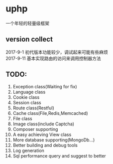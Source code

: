 # uphp 
一个年轻的轻量级框架
## version collect
2017-9-1  初代版本功能较少，调试起来可能有些麻烦<br>
2017-9-11 基本实现路由的访问来调用控制器方法

##  TODO:
<ol>
<li>Exception class(Waiting for fix)</li>
<li>Language class</li>
<li>Cookie class</li>
<li>Session class</li>
<li>Route class(Restful)</li>
<li>Cache class(File,Redis,Memcached)</li>
<li>File class</li>
<li>Image class(include Captcha)</li>
<li>Composer supporting</li>
<li>A easy achieving View class</li>
<li>More database supporting(MongoDb...)</li>
<li>Better building and debug tools</li>
<li>Log generation</li>
<li>Sql performance query and suggest to better </li>
</ol>